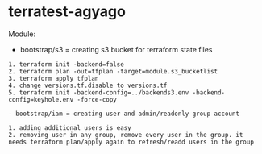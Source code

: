 # terratest-agyago

Module:
  - bootstrap/s3 = creating s3 bucket for terraform state files
  ``` 
  1. terraform init -backend=false
  2. terraform plan -out=tfplan -target=module.s3_bucketlist
  3. terraform apply tfplan
  4. change versions.tf.disable to versions.tf
  5. terraform init -backend-config=../backends3.env -backend-config=keyhole.env -force-copy

  - bootstrap/iam = creating user and admin/readonly group account
  
  1. adding additional users is easy
  2. removing user in any group, remove every user in the group. it needs terraform plan/apply again to refresh/readd users in the group 
